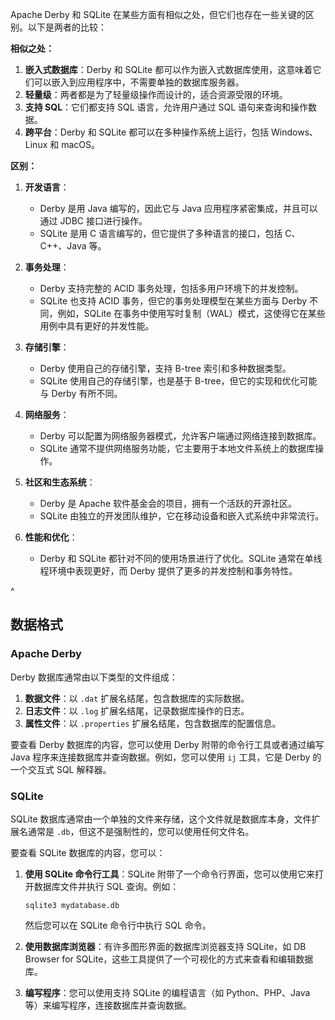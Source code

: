 

Apache Derby 和 SQLite 在某些方面有相似之处，但它们也存在一些关键的区别。以下是两者的比较：

**相似之处：**

1. **嵌入式数据库**：Derby 和 SQLite 都可以作为嵌入式数据库使用，这意味着它们可以嵌入到应用程序中，不需要单独的数据库服务器。
2. **轻量级**：两者都是为了轻量级操作而设计的，适合资源受限的环境。
3. **支持 SQL**：它们都支持 SQL 语言，允许用户通过 SQL 语句来查询和操作数据。
4. **跨平台**：Derby 和 SQLite 都可以在多种操作系统上运行，包括 Windows、Linux 和 macOS。

**区别：**

1. **开发语言**：

   * Derby 是用 Java 编写的，因此它与 Java 应用程序紧密集成，并且可以通过 JDBC 接口进行操作。
   * SQLite 是用 C 语言编写的，但它提供了多种语言的接口，包括 C、C++、Java 等。

2. **事务处理**：

   * Derby 支持完整的 ACID 事务处理，包括多用户环境下的并发控制。
   * SQLite 也支持 ACID 事务，但它的事务处理模型在某些方面与 Derby 不同，例如，SQLite 在事务中使用写时复制（WAL）模式，这使得它在某些用例中具有更好的并发性能。

3. **存储引擎**：

   * Derby 使用自己的存储引擎，支持 B-tree 索引和多种数据类型。
   * SQLite 使用自己的存储引擎，也是基于 B-tree，但它的实现和优化可能与 Derby 有所不同。

4. **网络服务**：

   * Derby 可以配置为网络服务器模式，允许客户端通过网络连接到数据库。
   * SQLite 通常不提供网络服务功能，它主要用于本地文件系统上的数据库操作。

5. **社区和生态系统**：

   * Derby 是 Apache 软件基金会的项目，拥有一个活跃的开源社区。
   * SQLite 由独立的开发团队维护，它在移动设备和嵌入式系统中非常流行。

6. **性能和优化**：

   * Derby 和 SQLite 都针对不同的使用场景进行了优化。SQLite 通常在单线程环境中表现更好，而 Derby 提供了更多的并发控制和事务特性。

^
## **数据格式**


### Apache Derby

Derby 数据库通常由以下类型的文件组成：

1. **数据文件**：以 `.dat` 扩展名结尾，包含数据库的实际数据。
2. **日志文件**：以 `.log` 扩展名结尾，记录数据库操作的日志。
3. **属性文件**：以 `.properties` 扩展名结尾，包含数据库的配置信息。

要查看 Derby 数据库的内容，您可以使用 Derby 附带的命令行工具或者通过编写 Java 程序来连接数据库并查询数据。例如，您可以使用 `ij` 工具，它是 Derby 的一个交互式 SQL 解释器。

### SQLite

SQLite 数据库通常由一个单独的文件来存储，这个文件就是数据库本身，文件扩展名通常是 `.db`，但这不是强制性的，您可以使用任何文件名。

要查看 SQLite 数据库的内容，您可以：

1. **使用 SQLite 命令行工具**：SQLite 附带了一个命令行界面，您可以使用它来打开数据库文件并执行 SQL 查询。例如：

   ```
   sqlite3 mydatabase.db
   ```

   然后您可以在 SQLite 命令行中执行 SQL 命令。

2. **使用数据库浏览器**：有许多图形界面的数据库浏览器支持 SQLite，如 DB Browser for SQLite，这些工具提供了一个可视化的方式来查看和编辑数据库。

3. **编写程序**：您可以使用支持 SQLite 的编程语言（如 Python、PHP、Java 等）来编写程序，连接数据库并查询数据。

